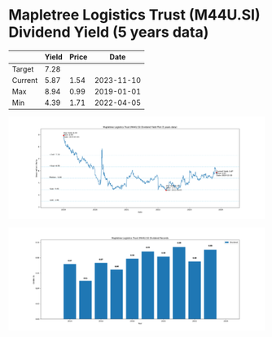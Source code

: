 # Mapletree Logistics Trust (M44U.SI) Dividend Yield (5 years data)

|     | Yield   | Price | Date       |
|-----|---------|-------|------------|
| Target | 7.28 |  |  |
| Current | 5.87 | 1.54  | 2023-11-10 |
| Max | 8.94 | 0.99  | 2019-01-01 |
| Min | 4.39 | 1.71  | 2022-04-05 |

![Plot of Dividend Yield for Mapletree Logistics Trust (M44U.SI)](M44U_div_5.png)

![Plot of Annual Dividend Per Unit for Mapletree Logistics Trust (M44U.SI)](M44U_yearly_dpu.png)
